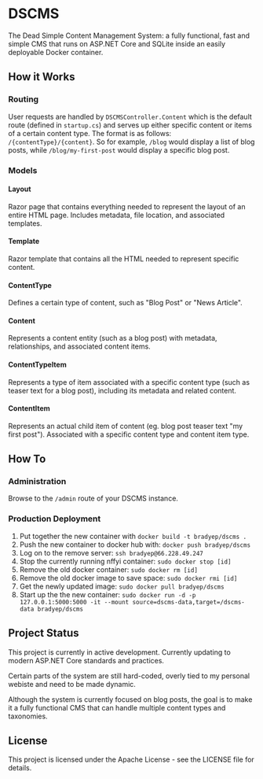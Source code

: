 # DSCMS

The Dead Simple Content Management System: a fully functional, fast and simple CMS that runs on ASP.NET Core and SQLite inside an easily deployable Docker container.

## How it Works

### Routing

User requests are handled by `DSCMSController.Content` which is the default route (defined in `startup.cs`) and serves up either specific content or items of a certain content type. The format is as follows: `/{contentType}/{content}`. So for example, `/blog` would display a list of blog posts, while `/blog/my-first-post` would display a specific blog post.

### Models

#### Layout

Razor page that contains everything needed to represent the layout of an entire HTML page. Includes metadata, file location, and associated templates.

#### Template

Razor template that contains all the HTML needed to represent specific content.

#### ContentType

Defines a certain type of content, such as "Blog Post" or "News Article".

#### Content

Represents a content entity (such as a blog post) with metadata, relationships, and associated content items.

#### ContentTypeItem

Represents a type of item associated with a specific content type (such as teaser text for a blog post), including its metadata and related content.

#### ContentItem

Represents an actual child item of content (eg. blog post teaser text "my first post"). Associated with a specific content type and content item type.

## How To

### Administration

Browse to the `/admin` route of your DSCMS instance. 

### Production Deployment

1. Put together the new container with `docker build -t bradyep/dscms .`
2. Push the new container to docker hub with: `docker push bradyep/dscms`
3. Log on to the remove server: `ssh bradyep@66.228.49.247`
4. Stop the currently running nffyi container: `sudo docker stop [id]`
5. Remove the old docker container: `sudo docker rm [id]`
6. Remove the old docker image to save space: `sudo docker rmi [id]`
7. Get the newly updated image: `sudo docker pull bradyep/dscms`
8. Start up the the new container: `sudo docker run -d -p 127.0.0.1:5000:5000 -it --mount source=dscms-data,target=/dscms-data bradyep/dscms`

## Project Status

This project is currently in active development. Currently updating to modern ASP.NET Core standards and practices. 

Certain parts of the system are still hard-coded, overly tied to my personal webiste and need to be made dynamic. 

Although the system is currently focused on blog posts, the goal is to make it a fully functional CMS that can handle multiple content types and taxonomies.

## License

This project is licensed under the Apache License - see the LICENSE file for details.
